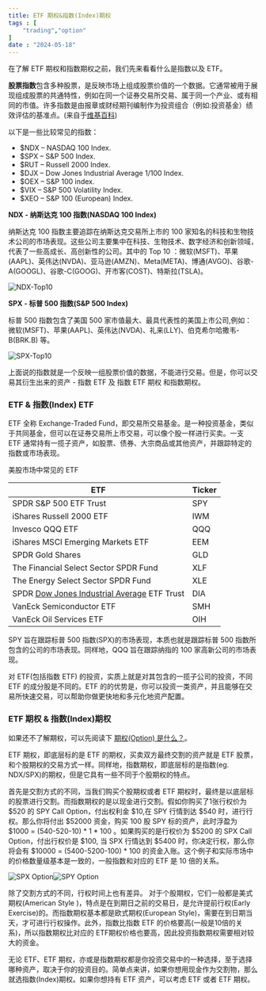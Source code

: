 ```yaml
---
title: ETF 期权&指数(Index)期权
tags : [
    "trading","option"
]
date : "2024-05-18"
---
```


在了解 ETF 期权和指数期权之前，我们先来看看什么是指数以及 ETF。

**股票指数**包含多种股票，是反映市场上组成股票价值的一个数据。它通常被用于展现组成股票的共通特性，例如在同一个证券交易所交易、属于同一个产业、或有相同的市值。许多指数是由报章或财经期刊编制作为投资组合（例如:投资基金）绩效评估的基准点。(来自于[维基百科](https://zh.wikipedia.org/wiki/%E8%82%A1%E5%83%B9%E6%8C%87%E6%95%B8))

以下是一些比较常见的指数：

- $NDX – NASDAQ 100 Index. 
- $SPX – S&P 500 Index.
- $RUT – Russell 2000 Index.
- $DJX – Dow Jones Industrial Average 1/100 Index.
- $OEX – S&P 100 index.
- $VIX – S&P 500 Volatility Index.
- $XEO – S&P 100 (European) Index.

**NDX - 纳斯达克 100 指数(NASDAQ 100 Index)**

纳斯达克 100 指数主要追踪在纳斯达克交易所上市的 100 家知名的科技和生物技术公司的市场表现。这些公司主要集中在科技、生物技术、数字经济和创新领域，代表了一些高成长、高创新性的公司。其中的 Top 10 ：微软(MSFT)、苹果(AAPL)、英伟达(NVDA)、亚马逊(AMZN)、Meta(META)、博通(AVGO)、谷歌-A(GOOGL)、谷歌-C(GOOG)、开市客(COST)、特斯拉(TSLA)。

![NDX-Top10](https://img.goldpumpkin.life/1716025731020-iImsgCo.jpg)

**SPX - 标普 500 指数(S&P 500 Index)**

标普 500 指数包含了美国 500 家市值最大、最具代表性的美国上市公司,例如：微软(MSFT)、苹果(AAPL)、英伟达(NVDA)、礼来(LLY)、伯克希尔哈撒韦-B(BRK.B) 等。

![SPX-Top10](https://img.goldpumpkin.life/1716025739163-iqaviid.jpg)

上面说的指数就是一个反映一组股票价值的数据，不能进行交易。但是，你可以交易其衍生出来的资产 - 指数 ETF 及 指数 ETF 期权 和指数期权。

### ETF & 指数(Index) ETF 

ETF  全称 Exchange-Traded Fund，即交易所交易基金。是一种投资基金，类似于共同基金，但可以在证券交易所上市交易，可以像个股一样进行买卖。一支 ETF 通常持有一揽子资产，如股票、债券、大宗商品或其他资产，并跟踪特定的指数或市场表现。

美股市场中常见的 ETF

| **ETF**                                                      | **Ticker** |
| ------------------------------------------------------------ | ---------- |
| SPDR S&P 500 ETF Trust                                       | SPY        |
| iShares Russell 2000 ETF                                     | IWM        |
| Invesco QQQ ETF                                              | QQQ        |
| iShares MSCI Emerging Markets ETF                            | EEM        |
| SPDR Gold Shares                                             | GLD        |
| The Financial Select Sector SPDR Fund                        | XLF        |
| The Energy Select Sector SPDR Fund                           | XLE        |
| SPDR [Dow Jones Industrial Average](https://www.investopedia.com/terms/d/djia.asp) ETF Trust | DIA        |
| VanEck Semiconductor ETF                                     | SMH        |
| VanEck Oil Services ETF                                      | OIH        |

SPY 旨在跟踪标普 500 指数(SPX)的市场表现，本质也就是跟踪标普 500 指数所包含的公司的市场表现。同样地，QQQ 旨在跟踪纳指的 100 家高新公司的市场表现。

对 ETF(包括指数 ETF) 的投资，实质上就是对其包含的一揽子公司的投资，不同 ETF 的成分股是不同的。ETF 的的优势是，你可以投资一类资产，并且能够在交易所快速交易，可以帮助你做更快地和多元化地资产配置。

### ETF 期权 & 指数(Index)期权

如果还不了解期权，可以先阅读下 [期权(Option) 是什么？](https://goldpumpkin.life/blog/what-is-option/)。

ETF 期权，即底层标的是 ETF 的期权，买卖双方最终交割的资产就是 ETF 股票，和个股期权的交易方式一样。同样地，指数期权，即底层标的是指数(eg. NDX/SPX)的期权，但是它具有一些不同于个股期权的特点。

首先是交割方式的不同，当我们购买个股期权或者 ETF 期权时，最终是以底层标的股票进行交割。而指数期权的是以现金进行交割。假如你购买了1张行权价为 $520 的 SPY Call Option，付出权利金 $10,在 SPY 行情到达 $540 时，进行行权。那么你将付出 $52000 资金，购买 100 股 SPY 标的资产，此时浮盈为 $1000 = (540-520-10) * 1 * 100 。如果购买的是行权价为 $5200 的 SPX Call Option，付出行权价是 $100, 当 SPX 行情达到 $5400 时，你决定行权，那么你将会有 $10000 = (5400-5200-100) * 100 的资金入账。这个例子和实际市场中的价格数量级基本是一致的，一般指数和对应的 ETF 是 10 倍的关系。

![SPX Option](https://img.goldpumpkin.life/1716024771635-iUSJ9rj.png)![SPY Option](https://img.goldpumpkin.life/1716024803991-iDQK0mR.png)

除了交割方式的不同，行权时间上也有差异。 对于个股期权，它们一般都是美式期权(American Style )，特点是在到期日之前的交易日，是允许提前行权(Early Exercise)的。而指数期权基本都是欧式期权(European Style)，需要在到日期当天，才可进行行权操作。此外，指数比指数 ETF 的价格要高(一般是10倍的关系)，所以指数期权比对应的 ETF期权价格也要高，因此投资指数期权需要相对较大的资金。

无论 ETF、ETF 期权，亦或是指数期权都是你投资交易中的一种选择，至于选择哪种资产，取决于你的投资目的。简单点来讲，如果你想用现金作为交割物，那么就选指数(Index)期权。如果你想持有 ETF 资产，可以考虑 ETF 或者 ETF 期权。















